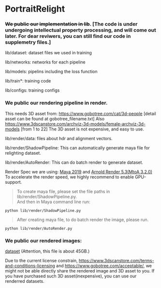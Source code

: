 # PortraitRelight

### ~~We public our implementation in lib~~. [The code is under undergoing intellectual property processing, and will come out later. For dear reviwers, you can still find our code in supplemetry files.]

lib/dataset: dataset files we used in training

lib/networks: networks for each pipeline

lib/models: pipelins including the loss function

lib/train*: training code

lib/configs: training configs

### We public our rendering pipeline in render.

This needs 3D asset from: https://www.gobotree.com/cat/3d-people [detail asset can be found at gobotree_filename.txt]
Also https://www.3dscanstore.com/archviz-3d-models/female-archviz-3d-models [from 1 to 22]
The 3D asset is not expensive, and easy to use. 

lib/render/data: files about hdr and alignment vectors.

lib/render/ShadowPipeline: This can automatically generate maya file for relighting dataset.

lib/render/AutoRender: This can do batch render to generate dataset.

Render Spec we are using: [Maya 2019](https://www.autodesk.com/products/maya) and [Arnold Render 5.3(MtoA 3.2.0)](https://www.arnoldrenderer.com/)
To accelerate the render speed, we highly recommend to enable GPU-support.
>To create maya file, please set the file paths in lib/render/ShadowPipeline.py.  
>And then in Maya command line run: 

```
python lib/render/ShadowPipeline.py
```
>After creating maya file, to do batch render the image, please run.
```
python lib/render/AutoRender.py
```


### We public our rendered images:
[dataset](https://drive.google.com/file/d/1jaN4mW-TjlSvEpO1_D15JTu7x2nO92Sv/view?usp=sharing)
(Attention, this file is about 45GB.)

Due to the current license constrain, https://www.3dscanstore.com/terms-and-conditions-licensing 
and https://www.gobotree.com/acceptable/, we might not be able directly share the rendered image and 3D asset to you. 
If you have purchased such 3D asset(inexpensive), you can use our renderred datasets.

